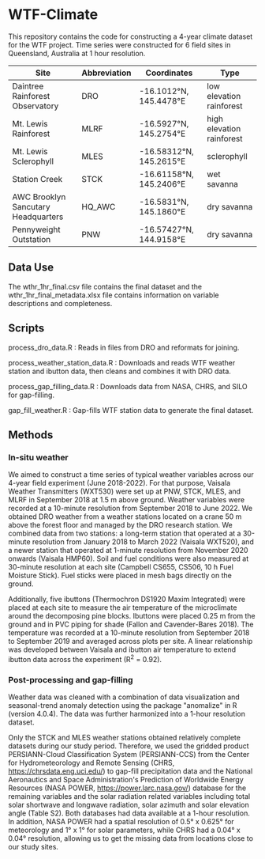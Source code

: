 # WTF-Climate
This repository contains the code for constructing a 4-year climate dataset for the WTF project. Time series were constructed for 6 field sites in Queensland, Australia at 1 hour resolution.

| Site | Abbreviation | Coordinates | Type |
| --- | --- | --- | --- |
| Daintree Rainforest Observatory | DRO | -16.1012°N, 145.4478°E | low elevation rainforest
| Mt. Lewis Rainforest | MLRF | -16.5927°N, 145.2754°E | high elevation rainforest
| Mt. Lewis Sclerophyll | MLES | -16.58312°N, 145.2615°E | sclerophyll
| Station Creek | STCK | -16.61158°N, 145.2406°E | wet savanna
| AWC Brooklyn Sancutary Headquarters | HQ_AWC | -16.5831°N, 145.1860°E | dry savanna
| Pennyweight Outstation | PNW | -16.57427°N, 144.9158°E | dry savanna

## Data Use
The wthr_1hr_final.csv file contains the final dataset and the wthr_1hr_final_metadata.xlsx file contains information on variable descriptions and completeness.

## Scripts
process_dro_data.R : Reads in files from DRO and reformats for joining.

process_weather_station_data.R : Downloads and reads WTF weather station and ibutton data, then cleans and combines it with DRO data.

process_gap_filling_data.R : Downloads data from NASA, CHRS, and SILO for gap-filling.

gap_fill_weather.R : Gap-fills WTF station data to generate the final dataset.

## Methods
### In-situ weather
We aimed to construct a time series of typical weather variables across our 4-year field experiment (June 2018-2022). For that purpose, Vaisala Weather Transmitters (WXT530) were set up at PNW, STCK, MLES, and MLRF in September 2018 at 1.5 m above ground. Weather variables were recorded at a 10-minute resolution from September 2018 to June 2022. We obtained DRO weather from a weather stations located on a crane 50 m above the forest floor and managed by the DRO research station. We combined data from two stations: a long-term station that operated at a 30-minute resolution from January 2018 to March 2022 (Vaisala WXT520), and a newer station that operated at 1-minute resolution from November 2020 onwards (Vaisala HMP60). Soil and fuel conditions were also measured at 30-minute resolution at each site (Campbell CS655, CS506, 10 h Fuel Moisture Stick). Fuel sticks were placed in mesh bags directly on the ground.

Additionally, five ibuttons (Thermochron DS1920 Maxim Integrated) were placed at each site to measure the air temperature of the microclimate around the decomposing pine blocks. Ibuttons were placed 0.25 m from the ground and in PVC piping for shade (Fallon and Cavender-Bares 2018). The temperature was recorded at a 10-minute resolution from September 2018 to September 2019 and averaged across plots per site. A linear relationship was developed between Vaisala and ibutton air temperature to extend ibutton data across the experiment (R<sup>2</sup> = 0.92).

### Post-processing and gap-filling
Weather data was cleaned with a combination of data visualization and seasonal-trend anomaly detection using the package "anomalize" in R (version 4.0.4). The data was further harmonized into a 1-hour resolution dataset. 

Only the STCK and MLES weather stations obtained relatively complete datasets during our study period. Therefore, we used the gridded product PERSIANN-Cloud Classification System (PERSIANN-CCS) from the Center for Hydrometeorology and Remote Sensing (CHRS, https://chrsdata.eng.uci.edu/) to gap-fill precipitation data and the National Aeronautics and Space Administration's Prediction of Worldwide Energy Resources (NASA POWER, https://power.larc.nasa.gov/) database for the remaining variables and the solar radiation related variables including total solar shortwave and longwave radiation, solar azimuth and solar elevation angle (Table S2). Both databases had data available at a 1-hour resolution. In addition, NASA POWER had a spatial resolution of 0.5° x 0.625° for meteorology and 1° x 1° for solar parameters, while CHRS had a 0.04° x 0.04° resolution, allowing us to get the missing data from locations close to our study sites.
